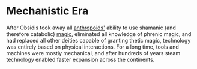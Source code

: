 # Mechanistic Era

After Obsidis took away all [anthropoids'](../anthropoids/introduction.md) ability to use shamanic (and therefore catabolic) [magic](../magic.md), eliminated all knowledge of phrenic magic, and had replaced all other deities capable of granting thetic magic, technology was entirely based on physical interactions. For a long time, tools and machines were mostly mechanical, and after hundreds of years steam technology enabled faster expansion across the continents.